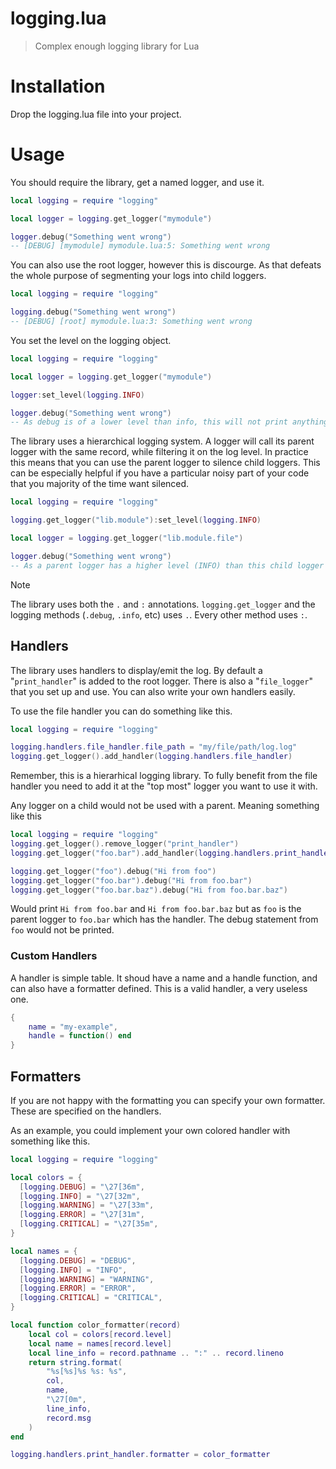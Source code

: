 # logging.lua
> Complex enough logging library for Lua


# Installation
Drop the logging.lua file into your project.

# Usage
You should require the library, get a named logger, and use it.
```lua
local logging = require "logging"

local logger = logging.get_logger("mymodule")

logger.debug("Something went wrong")
-- [DEBUG] [mymodule] mymodule.lua:5: Something went wrong
````

You can also use the root logger, however this is discourge. As that defeats the whole purpose of segmenting your logs into child loggers.
```lua
local logging = require "logging"

logging.debug("Something went wrong")
-- [DEBUG] [root] mymodule.lua:3: Something went wrong
````

You set the level on the logging object.

```lua
local logging = require "logging"

local logger = logging.get_logger("mymodule")

logger:set_level(logging.INFO)

logger.debug("Something went wrong")
-- As debug is of a lower level than info, this will not print anything.
````

The library uses a hierarchical logging system. A logger will call its parent logger with the same record, while filtering it on the log level. In practice this means that you can use the parent logger to silence child loggers. This can be especially helpful if you have a particular noisy part of your code that you majority of the time want silenced.
```lua
local logging = require "logging"

logging.get_logger("lib.module"):set_level(logging.INFO)

local logger = logging.get_logger("lib.module.file")

logger.debug("Something went wrong")
-- As a parent logger has a higher level (INFO) than this child logger is using (DEBUG) this will not print anything.
````

> [!NOTE]
> The library uses both the `.` and `:` annotations. `logging.get_logger` and the logging methods (`.debug`, `.info`, etc) uses `.`. Every other method uses `:`.

## Handlers
The library uses handlers to display/emit the log. By default a "`print_handler`" is added to the root logger. There is also a "`file_logger`" that you set up and use. You can also write your own handlers easily.

To use the file handler you can do something like this.
```lua
local logging = require "logging"

logging.handlers.file_handler.file_path = "my/file/path/log.log"
logging.get_logger().add_handler(logging.handlers.file_handler)
```

Remember, this is a hierarhical logging library. To fully benefit from the file handler you need to add it at the "top most" logger you want to use it with.

Any logger on a child would not be used with a parent. Meaning something like this
```lua
local logging = require "logging"
logging.get_logger().remove_logger("print_handler")
logging.get_logger("foo.bar").add_handler(logging.handlers.print_handler)

logging.get_logger("foo").debug("Hi from foo")
logging.get_logger("foo.bar").debug("Hi from foo.bar")
logging.get_logger("foo.bar.baz").debug("Hi from foo.bar.baz")

```
Would print `Hi from foo.bar` and `Hi from foo.bar.baz` but as `foo` is the parent logger to `foo.bar` which has the handler. The debug statement from `foo` would not be printed.

### Custom Handlers
A handler is simple table. It shoud have a name and a handle function, and can also have a formatter defined. This is a valid handler, a very useless one.
```lua
{
    name = "my-example",
    handle = function() end
}
```

## Formatters
If you are not happy with the formatting you can specify your own formatter. These are specified on the handlers.

As an example, you could implement your own colored handler with something like this.
```lua
local logging = require "logging"

local colors = {
  [logging.DEBUG] = "\27[36m",
  [logging.INFO] = "\27[32m",
  [logging.WARNING] = "\27[33m",
  [logging.ERROR] = "\27[31m",
  [logging.CRITICAL] = "\27[35m",
}

local names = {
  [logging.DEBUG] = "DEBUG",
  [logging.INFO] = "INFO",
  [logging.WARNING] = "WARNING",
  [logging.ERROR] = "ERROR",
  [logging.CRITICAL] = "CRITICAL",
}

local function color_formatter(record)
    local col = colors[record.level]
    local name = names[record.level]
    local line_info = record.pathname .. ":" .. record.lineno
    return string.format(
        "%s[%s]%s %s: %s",
        col,
        name,
        "\27[0m",
        line_info,
        record.msg
    )
end

logging.handlers.print_handler.formatter = color_formatter

```